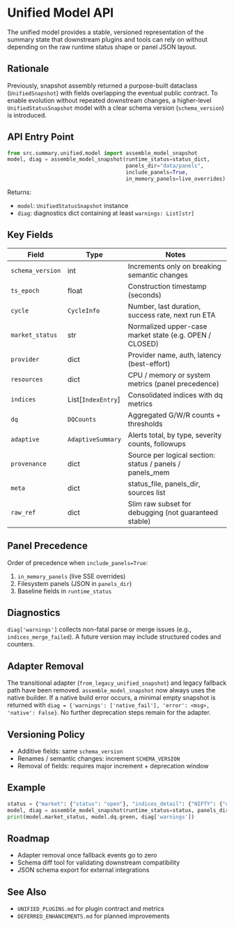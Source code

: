 # Unified Model API

The unified model provides a stable, versioned representation of the summary
state that downstream plugins and tools can rely on without depending on the
raw runtime status shape or panel JSON layout.

## Rationale

Previously, snapshot assembly returned a purpose-built dataclass (`UnifiedSnapshot`)
with fields overlapping the eventual public contract. To enable evolution without
repeated downstream changes, a higher-level `UnifiedStatusSnapshot` model with a
clear schema version (`schema_version`) is introduced.

## API Entry Point

```python
from src.summary.unified.model import assemble_model_snapshot
model, diag = assemble_model_snapshot(runtime_status=status_dict,
                                      panels_dir="data/panels",
                                      include_panels=True,
                                      in_memory_panels=live_overrides)
```

Returns:
- `model`: `UnifiedStatusSnapshot` instance
- `diag`: diagnostics dict containing at least `warnings: List[str]`

## Key Fields

| Field | Type | Notes |
|-------|------|-------|
| `schema_version` | int | Increments only on breaking semantic changes |
| `ts_epoch` | float | Construction timestamp (seconds) |
| `cycle` | `CycleInfo` | Number, last duration, success rate, next run ETA |
| `market_status` | str | Normalized upper-case market state (e.g. OPEN / CLOSED) |
| `provider` | dict | Provider name, auth, latency (best-effort) |
| `resources` | dict | CPU / memory or system metrics (panel precedence) |
| `indices` | List[`IndexEntry`] | Consolidated indices with dq metrics |
| `dq` | `DQCounts` | Aggregated G/W/R counts + thresholds |
| `adaptive` | `AdaptiveSummary` | Alerts total, by type, severity counts, followups |
| `provenance` | dict | Source per logical section: status / panels / panels_mem |
| `meta` | dict | status_file, panels_dir, sources list |
| `raw_ref` | dict | Slim raw subset for debugging (not guaranteed stable) |

## Panel Precedence
Order of precedence when `include_panels=True`:
1. `in_memory_panels` (live SSE overrides)
2. Filesystem panels (JSON in `panels_dir`)
3. Baseline fields in `runtime_status`

## Diagnostics
`diag['warnings']` collects non-fatal parse or merge issues (e.g., `indices_merge_failed`).
A future version may include structured codes and counters.

## Adapter Removal
The transitional adapter (`from_legacy_unified_snapshot`) and legacy fallback path
have been removed. `assemble_model_snapshot` now always uses the native builder.
If a native build error occurs, a minimal empty snapshot is returned with
`diag = {'warnings': ['native_fail'], 'error': <msg>, 'native': False}`.
No further deprecation steps remain for the adapter.

## Versioning Policy
- Additive fields: same `schema_version`
- Renames / semantic changes: increment `SCHEMA_VERSION`
- Removal of fields: requires major increment + deprecation window

## Example
```python
status = {"market": {"status": "open"}, "indices_detail": {"NIFTY": {"dq": {"score_percent": 92}}}}
model, diag = assemble_model_snapshot(runtime_status=status, panels_dir=None, include_panels=False)
print(model.market_status, model.dq.green, diag['warnings'])
```

## Roadmap
- Adapter removal once fallback events go to zero
- Schema diff tool for validating downstream compatibility
- JSON schema export for external integrations

## See Also
- `UNIFIED_PLUGINS.md` for plugin contract and metrics
- `DEFERRED_ENHANCEMENTS.md` for planned improvements
